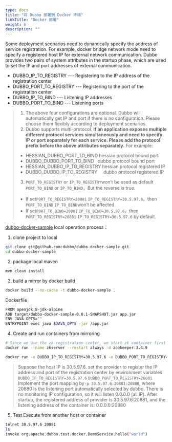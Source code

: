 ```yaml
---
type: docs
title: "将 Dubbo 部署到 Docker 环境"
linkTitle: "Docker 部署"
weight: 6
description: ""
---
```


Some deployment scenarios need to dynamically specify the address of service registration. For example, docker bridge network mode need to specify a registered host IP for external network communication. Dubbo provides two pairs of system attributes in the startup phase, which are used to set the IP and port addresses of external communication.
* DUBBO_IP_TO_REGISTRY --- Registering to the IP address of the registration center
* DUBBO_PORT_TO_REGISTRY --- Registering to the port of the registration center
* DUBBO_IP_TO_BIND --- Listening IP addresses  
* DUBBO_PORT_TO_BIND --- Listening ports

> 1. The above four configurations are optional. Dubbo will automatically get IP and port if there is no configuration. Please choose them flexibly according to deployment scenarios.
> 2. Dubbo supports multi-protocol. **If an application exposes multiple different protocol services simultaneously and need to specify IP or port separately for each service. Please add the protocol prefix before the above attributes separately.** For example:
> * HESSIAN_DUBBO_PORT_TO_BIND    hessian protocol bound port
> * DUBBO_DUBBO_PORT_TO_BIND      dubbo protocol bound port
> * HESSIAN_DUBBO_IP_TO_REGISTRY  hessian protocol registered IP
> * DUBBO_DUBBO_IP_TO_REGISTRY      dubbo protocol registered IP
> 3. `PORT_TO_REGISTRY` or `IP_TO_REGISTRY`won’t be used as default `PORT_TO_BIND` or `IP_TO_BIND`，But the reverse is true.
> * If set`PORT_TO_REGISTRY=20881` `IP_TO_REGISTRY=30.5.97.6`，then `PORT_TO_BIND` `IP_TO_BIND`won’t be affected.
> * If set`PORT_TO_BIND=20881` `IP_TO_BIND=30.5.97.6`，then `PORT_TO_REGISTRY=20881` `IP_TO_REGISTRY=30.5.97.6` by default.
>

[dubbo-docker-sample](https://github.com/apache/dubbo-samples/tree/master/2-advanced/dubbo-samples-docker) local operation process：

1. clone project to local
```sh
git clone git@github.com:dubbo/dubbo-docker-sample.git
cd dubbo-docker-sample
```
2. package local maven
```sh
mvn clean install
```
3. build a mirror by docker build
```sh
docker build --no-cache -t dubbo-docker-sample .
```
Dockerfile
```sh
FROM openjdk:8-jdk-alpine
ADD target/dubbo-docker-sample-0.0.1-SNAPSHOT.jar app.jar
ENV JAVA_OPTS=""
ENTRYPOINT exec java $JAVA_OPTS -jar /app.jar
```
4. Create and run containers from mirroring
```sh
# Since we use the zk registration center, we start zk container first
docker run --name zkserver --restart always -d zookeeper:3.4.9
```
```sh
docker run -e DUBBO_IP_TO_REGISTRY=30.5.97.6 -e DUBBO_PORT_TO_REGISTRY=20881 -p 30.5.97.6:20881:20880 --link zkserver:zkserver -it --rm dubbo-docker-sample
```

> Suppose the host IP is 30.5.97.6.
> set the provider to register the IP address and port of the registration center by environment variables `DUBBO_IP_TO_REGISTRY=30.5.97.6` `DUBBO_PORT_TO_REGISTRY=20881`    
> Implement the port mapping by`-p 30.5.97.6:20881:20880`, where 20880 is the listening port automatically selected by dubbo. There is no monitoring IP configuration, so it will listen 0.0.0.0 (all IP).
> After startup, the registered address of provider is 30.5.97.6:20881, and the listening address of the container is: 0.0.0.0:20880 

5. Test
Execute from another host or container
```sh
telnet 30.5.97.6 20881
ls
invoke org.apache.dubbo.test.docker.DemoService.hello("world")
```
